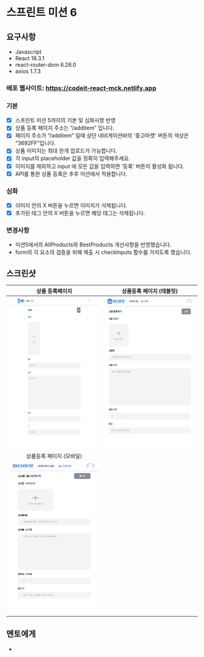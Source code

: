 # 스프린트 미션 6 

## 요구사항

- Javascript
- React 18.3.1
- react-router-dom 6.26.0
- axios 1.7.3

### 배포 웹사이트: https://codeit-react-mck.netlify.app

### 기본

- [x] 스프린트 미션 5까지의 기본 및 심화사항 반영
- [x] 상품 등록 페이지 주소는  “/additem” 입니다.
- [x] 페이지 주소가 “/additem” 일때 상단 네비게이션바의 '중고마켓' 버튼의 색상은 “3692FF”입니다.
- [x] 상품 이미지는 최대 한개 업로드가 가능합니다.
- [x] 각 input의 placeholder 값을 정확히 입력해주세요.
- [x] 이미지를 제외하고 input 에 모든 값을 입력하면  ‘등록' 버튼이 활성화 됩니다.
- [x] API를 통한 상품 등록은 추후 미션에서 적용합니다.

### 심화

- [x] 이미지 안의 X 버튼을 누르면 이미지가 삭제됩니다.
- [x] 추가된 태그 안의 X 버튼을 누르면 해당 태그는 삭제됩니다.

### 변경사항

- 미션5에서의 AllProducts와 BestProducts 개선사항을 반영했습니다.
- form의 각 요소의 검증을 위해 제출 시 checkInputs 함수를 거치도록 했습니다.

## 스크린샷

|                            상품 등록페이지                              |                     상품등록 페이지 (태블릿)                       |
| :--------------------------------------------------------------------: | :--------------------------------------------------------------: |
|   <img src="/public/additem(desktop).png" width="400" height="400">    | <img src="/public/additem(tablet).png" width="400" height="400"> |
|                        상품등록 페이지 (모바일)                          |
|    <img src="/public/additem(mobile).png" width="400" height="400">    |

## 멘토에게

- 

